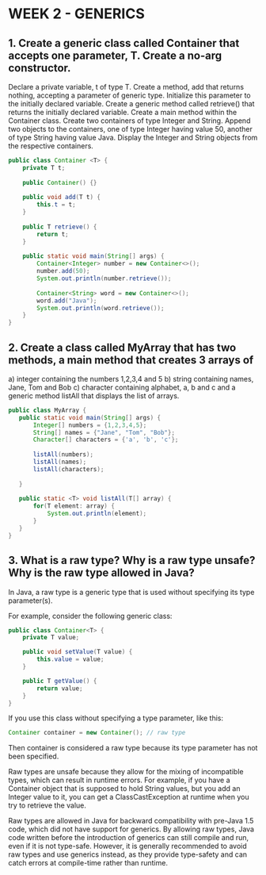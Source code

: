 # WEEK 2 - GENERICS
## 1. Create a generic class called Container that accepts one parameter, T. Create a no-arg constructor.
Declare a private variable, t of type T. Create a method, add that returns nothing, accepting a
parameter of generic type. Initialize this parameter to the initially declared variable. Create a generic
method called retrieve() that returns the initially declared variable.
Create a main method within the Container class. Create two containers of type Integer and String.
Append two objects to the containers, one of type Integer having value 50, another of type String
having value Java. Display the Integer and String objects from the respective containers.

```java
public class Container <T> {
    private T t;
    
    public Container() {}
    
    public void add(T t) {
        this.t = t;
    }
    
    public T retrieve() {
        return t;
    }
    
    public static void main(String[] args) {
        Container<Integer> number = new Container<>();
        number.add(50);
        System.out.println(number.retrieve());
        
        Container<String> word = new Container<>();
        word.add("Java");
        System.out.println(word.retrieve());
    }
}
```

## 2. Create a class called MyArray that has two methods, a main method that creates 3 arrays of
a) integer containing the numbers 1,2,3,4 and 5
b) string containing names, Jane, Tom and Bob
c) character containing alphabet, a, b and c
 and a generic method listAll that displays the list of arrays.
 ``` java
 public class MyArray {
    public static void main(String[] args) {
        Integer[] numbers = {1,2,3,4,5};
        String[] names = {"Jane", "Tom", "Bob"};
        Character[] characters = {'a', 'b', 'c'};
        
        listAll(numbers);
        listAll(names);
        listAll(characters);
        
    }
    
    public static <T> void listAll(T[] array) {
        for(T element: array) {
            System.out.println(element);
        }
    }
}
```
 
## 3. What is a raw type? Why is a raw type unsafe? Why is the raw type allowed in Java?
In Java, a raw type is a generic type that is used without specifying its type parameter(s).

For example, consider the following generic class:

``` java
public class Container<T> {
    private T value;

    public void setValue(T value) {
        this.value = value;
    }

    public T getValue() {
        return value;
    }
}
```

If you use this class without specifying a type parameter, like this:

``` java
Container container = new Container(); // raw type
```

Then container is considered a raw type because its type parameter has not been specified.

Raw types are unsafe because they allow for the mixing of incompatible types, which can result in runtime errors. For example, if you have a Container object that is supposed to hold String values, but you add an Integer value to it, you can get a ClassCastException at runtime when you try to retrieve the value.

Raw types are allowed in Java for backward compatibility with pre-Java 1.5 code, which did not have support for generics. By allowing raw types, Java code written before the introduction of generics can still compile and run, even if it is not type-safe. However, it is generally recommended to avoid raw types and use generics instead, as they provide type-safety and can catch errors at compile-time rather than runtime.
